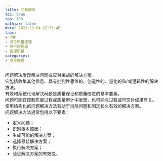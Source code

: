 ```yaml
---
title: 问题解决
toc: true
top: 100
mathjax: false
date: 2021-12-04 22:31:46
tags:
- PMP
- 项目质量管理
- 执行过程组
- 管理质量
categories:
- 项目管理
---
```

问题解决发现解决问题或应对挑战的解决方案。  
它包括收集其他信息、具有批判性思维的、创造性的、量化的和/或逻辑性的解决方法。  
有效和系统化地解决问题是质量保证和质量改进的基本要素。  
问题可能在控制质量过程或质量审计中发现，也可能与过程或可交付成果有关。  
使用结构化的问题解决方法有助于消除问题和制定长久有效的解决方案。  
问题解决方法通常包括以下要素：

- 定义问题；
- 识别根本原因；
- 生成可能的解决方案；
- 选择最佳解决方案；
- 执行解决方案；
- 验证解决方案的有效性。
